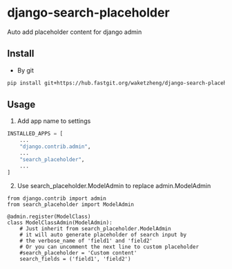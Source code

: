 # django-search-placeholder
Auto add placeholder content for django admin

## Install
- By git
```bash
pip install git+https://hub.fastgit.org/waketzheng/django-search-placeholder.git
```

## Usage

1. Add app name to settings
```py
INSTALLED_APPS = [
    ...
    "django.contrib.admin",
    ...
    "search_placeholder",
    ...
]
```
2. Use search_placeholder.ModelAdmin to replace admin.ModelAdmin
```
from django.contrib import admin
from search_placeholder import ModelAdmin

@admin.register(ModelClass)
class ModelClassAdmin(ModelAdmin):
    # Just inherit from search_placeholder.ModelAdmin
    # it will auto generate placeholder of search input by
    # the verbose_name of 'field1' and 'field2'
    # Or you can uncomment the next line to custom placeholder
    #search_placeholder = 'Custom content'
    search_fields = ('field1', 'field2')
```
